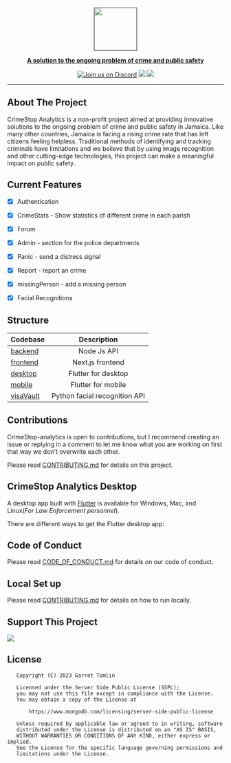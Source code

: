   <a href=""><p align="center">
<img height=100 src="https://github.com/GarretTomlin/CrimeStop-Analytics/blob/main/docs/logo.png"/>
<p align="center">
  <strong>A solution to the ongoing problem of crime and public safety</strong>
</p>
  <p align="center">
  <a href="https://discord.gg/QCGtwgnj"><img alt="Join us on Discord" src="https://img.shields.io/discord/1087405055403106344?color=AA0000&logo=discord&logoColor=white"></a>
<img src="https://img.shields.io/github/license/garrettomlin/crimeStop-Analytics?color=AA0000&logoColor=5B5B5B">
<img src="https://img.shields.io/github/contributors/garrettomlin/CrimeStop-Analytics?color=AA0000">

</p>

---

## About The Project
CrimeStop Analytics is a non-profit project aimed at providing innovative solutions to the ongoing problem of crime and public safety in Jamaica. Like many other countries, Jamaica is facing a rising crime rate that has left citizens feeling helpless. Traditional methods of identifying and tracking criminals have limitations and we believe that by using image recognition and other cutting-edge technologies, this project can make a meaningful impact on public safety.

## Current Features

- [x] Authentication
- [x] CrimeStats          -  Show statistics of different crime in each parish
- [x] Forum
- [x] Admin               -  section for the police departments
- [x] Panic               -  send a distress signal 
- [x] Report              -  report an crime 
- [x] missingPerson       -  add a missing person
- [x] Facial Recognitions





## Structure

| Codebase               |      Description          |
| :--------------------  | :-----------------------: |
| [backend](backend)     |   Node Js API             |
| [frontend](frontend)   |   Next.js frontend        |
| [desktop](cra_frontend)|   Flutter for desktop     |
| [mobile](cra_frontend) |   Flutter for mobile      |
| [visaVault](fcModel)     |   Python facial recognition API|


## Contributions

CrimeStop-analytics is open to contributions, but I recommend creating an issue or replying in a comment to let me know what you are working on first that way we don't overwrite each other.

Please read [CONTRIBUTING.md]() for details on this project.

## CrimeStop Analytics Desktop

A desktop app built with [Flutter](https://flutter.dev/multi-platform/desktop) is available for Windows, Mac, and Linux(_For Law Enforcement personnel_).

There are different ways to get the Flutter desktop app:


## Code of Conduct

Please read [CODE_OF_CONDUCT.md](https://github.com/GarretTomlin/CrimeStop-Analytics/blob/main/CODE_OF_CONDUCT.md) for details on our code of conduct.

## Local Set up

Please read [CONTRIBUTING.md](https://github.com/GarretTomlin/CrimeStop-Analytics/blob/main/CODE_OF_CONDUCT.md) for details on how to run locally.

## Support This Project
<a href="https://www.buymeacoffee.com/crimeStop"><img src="https://img.buymeacoffee.com/button-api/?text=Support CrimeStop Analytics&emoji=&slug=crimeStop&button_colour=dc0909&font_colour=ffffff&font_family=Inter&outline_colour=ffffff&coffee_colour=FFDD00" /></a>


## License
```
   Copyright (C) 2023 Garret Tomlin

   Licensed under the Server Side Public License (SSPL);
   you may not use this file except in compliance with the License.
   You may obtain a copy of the License at

       https://www.mongodb.com/licensing/server-side-public-license

   Unless required by applicable law or agreed to in writing, software
   distributed under the License is distributed on an "AS IS" BASIS,
   WITHOUT WARRANTIES OR CONDITIONS OF ANY KIND, either express or implied.
   See the License for the specific language governing permissions and
   limitations under the License.
```
  
